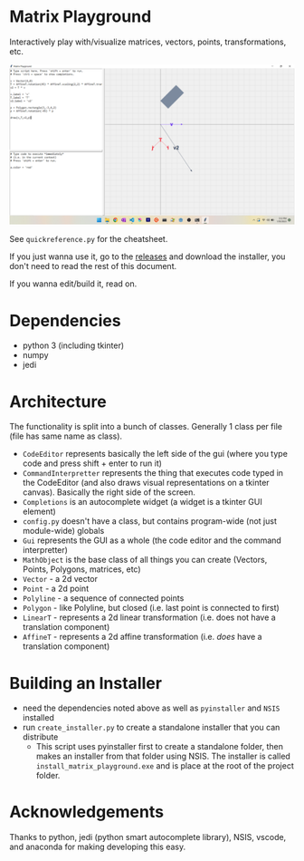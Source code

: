 # Matrix Playground

Interactively play with/visualize matrices, vectors, points, transformations, etc.

![](screenshot.png)

See `quickreference.py` for the cheatsheet.

If you just wanna use it, go to the [releases](https://github.com/MeLikeyCode/matrix_playground/releases) and download the installer, you don't need to read the rest of this document.

If you wanna edit/build it, read on.

# Dependencies
- python 3 (including tkinter)
- numpy
- jedi

# Architecture
The functionality is split into a bunch of classes. Generally 1 class per file (file has same name as class).
- `CodeEditor` represents basically the left side of the gui (where you type code and press shift + enter to run it)
- `CommandInterpretter` represents the thing that executes code typed in the CodeEditor (and also draws visual representations on a tkinter canvas). Basically the right side of the screen.
- `Completions` is an autocomplete widget (a widget is a tkinter GUI element)
- `config.py` doesn't have a class, but contains program-wide (not just module-wide) globals
- `Gui` represents the GUI as a whole (the code editor and the command interpretter)
- `MathObject` is the base class of all things you can create (Vectors, Points, Polygons, matrices, etc)
- `Vector` - a 2d vector
- `Point` - a 2d point
- `Polyline` - a sequence of connected points
- `Polygon` - like Polyline, but closed (i.e. last point is connected to first)
- `LinearT` - represents a 2d linear transformation (i.e. does not have a translation component)
- `AffineT` - represents a 2d affine transformation (i.e. *does* have a translation component)

# Building an Installer
- need the dependencies noted above as well as `pyinstaller` and `NSIS` installed
- run `create_installer.py` to create a standalone installer that you can distribute
  - This script uses pyinstaller first to create a standalone folder, then makes an installer from that folder using NSIS. The installer is called `install_matrix_playground.exe` and is place at the root of the project folder.

# Acknowledgements
Thanks to python, jedi (python smart autocomplete library), NSIS, vscode, and anaconda for making developing this easy.
